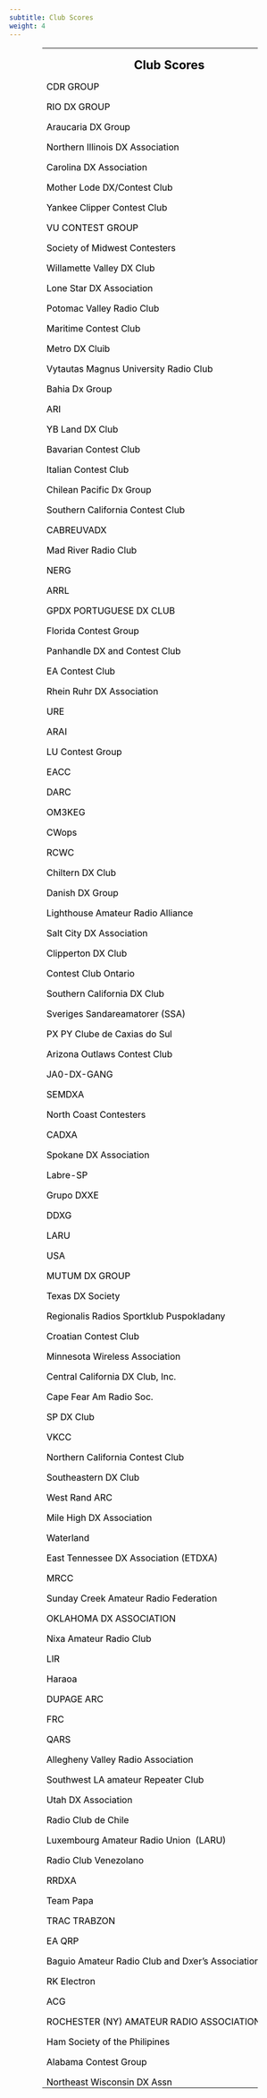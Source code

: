 ```yaml
---
subtitle: Club Scores
weight: 4
---
```



<div align="center">
	<table class="MsoNormalTable" border="0" cellspacing="0" cellpadding="0" width="385" style="width: 289.0pt; border-collapse: collapse">
		<tr style="height: 21.0pt">
			<td width="385" nowrap colspan="2" valign="bottom" style="width:289.0pt;padding:
  0in 5.4pt 0in 5.4pt;height:21.0pt">
			<p class="MsoNormal" align="center" style="margin-bottom:0in;margin-bottom:.0001pt;
  text-align:center;line-height:normal"><b>
			<span style="font-size: 16.0pt; color: black">Club Scores</span></b></td>
		</tr>
		<tr style="height: 15.0pt">
			<td width="349" nowrap valign="bottom" style="width:261.55pt;padding:0in 5.4pt 0in 5.4pt;
  height:15.0pt">
			<p class="MsoNormal" style="margin-bottom:0in;margin-bottom:.0001pt;line-height:
  normal"><span style="color: black">CDR GROUP</span></td>
			<td width="37" nowrap valign="bottom" style="width:27.45pt;padding:0in 5.4pt 0in 5.4pt;
  height:15.0pt">
			<p class="MsoNormal" align="right" style="margin-bottom:0in;margin-bottom:.0001pt;
  text-align:right;line-height:normal"><span style="color: black">9615</span></td>
		</tr>
		<tr style="height: 15.0pt">
			<td width="349" nowrap valign="bottom" style="width:261.55pt;padding:0in 5.4pt 0in 5.4pt;
  height:15.0pt">
			<p class="MsoNormal" style="margin-bottom:0in;margin-bottom:.0001pt;line-height:
  normal"><span style="color: black">RIO DX GROUP</span></td>
			<td width="37" nowrap valign="bottom" style="width:27.45pt;padding:0in 5.4pt 0in 5.4pt;
  height:15.0pt">
			<p class="MsoNormal" align="right" style="margin-bottom:0in;margin-bottom:.0001pt;
  text-align:right;line-height:normal"><span style="color: black">6746</span></td>
		</tr>
		<tr style="height: 15.0pt">
			<td width="349" nowrap valign="bottom" style="width:261.55pt;padding:0in 5.4pt 0in 5.4pt;
  height:15.0pt">
			<p class="MsoNormal" style="margin-bottom:0in;margin-bottom:.0001pt;line-height:
  normal"><span style="color: black">Araucaria DX Group</span></td>
			<td width="37" nowrap valign="bottom" style="width:27.45pt;padding:0in 5.4pt 0in 5.4pt;
  height:15.0pt">
			<p class="MsoNormal" align="right" style="margin-bottom:0in;margin-bottom:.0001pt;
  text-align:right;line-height:normal"><span style="color: black">6063</span></td>
		</tr>
		<tr style="height: 15.0pt">
			<td width="349" nowrap valign="bottom" style="width:261.55pt;padding:0in 5.4pt 0in 5.4pt;
  height:15.0pt">
			<p class="MsoNormal" style="margin-bottom:0in;margin-bottom:.0001pt;line-height:
  normal"><span style="color: black">Northern Illinois DX Association</span></td>
			<td width="37" nowrap valign="bottom" style="width:27.45pt;padding:0in 5.4pt 0in 5.4pt;
  height:15.0pt">
			<p class="MsoNormal" align="right" style="margin-bottom:0in;margin-bottom:.0001pt;
  text-align:right;line-height:normal"><span style="color: black">5223</span></td>
		</tr>
		<tr style="height: 15.0pt">
			<td width="349" nowrap valign="bottom" style="width:261.55pt;padding:0in 5.4pt 0in 5.4pt;
  height:15.0pt">
			<p class="MsoNormal" style="margin-bottom:0in;margin-bottom:.0001pt;line-height:
  normal"><span style="color: black">Carolina DX Association</span></td>
			<td width="37" nowrap valign="bottom" style="width:27.45pt;padding:0in 5.4pt 0in 5.4pt;
  height:15.0pt">
			<p class="MsoNormal" align="right" style="margin-bottom:0in;margin-bottom:.0001pt;
  text-align:right;line-height:normal"><span style="color: black">2857</span></td>
		</tr>
		<tr style="height: 15.0pt">
			<td width="349" nowrap valign="bottom" style="width:261.55pt;padding:0in 5.4pt 0in 5.4pt;
  height:15.0pt">
			<p class="MsoNormal" style="margin-bottom:0in;margin-bottom:.0001pt;line-height:
  normal"><span style="color: black">Mother Lode DX/Contest Club</span></td>
			<td width="37" nowrap valign="bottom" style="width:27.45pt;padding:0in 5.4pt 0in 5.4pt;
  height:15.0pt">
			<p class="MsoNormal" align="right" style="margin-bottom:0in;margin-bottom:.0001pt;
  text-align:right;line-height:normal"><span style="color: black">1757</span></td>
		</tr>
		<tr style="height: 15.0pt">
			<td width="349" nowrap valign="bottom" style="width:261.55pt;padding:0in 5.4pt 0in 5.4pt;
  height:15.0pt">
			<p class="MsoNormal" style="margin-bottom:0in;margin-bottom:.0001pt;line-height:
  normal"><span style="color: black">Yankee Clipper Contest Club</span></td>
			<td width="37" nowrap valign="bottom" style="width:27.45pt;padding:0in 5.4pt 0in 5.4pt;
  height:15.0pt">
			<p class="MsoNormal" align="right" style="margin-bottom:0in;margin-bottom:.0001pt;
  text-align:right;line-height:normal"><span style="color: black">1387</span></td>
		</tr>
		<tr style="height: 15.0pt">
			<td width="349" nowrap valign="bottom" style="width:261.55pt;padding:0in 5.4pt 0in 5.4pt;
  height:15.0pt">
			<p class="MsoNormal" style="margin-bottom:0in;margin-bottom:.0001pt;line-height:
  normal"><span style="color: black">VU CONTEST GROUP</span></td>
			<td width="37" nowrap valign="bottom" style="width:27.45pt;padding:0in 5.4pt 0in 5.4pt;
  height:15.0pt">
			<p class="MsoNormal" align="right" style="margin-bottom:0in;margin-bottom:.0001pt;
  text-align:right;line-height:normal"><span style="color: black">1294</span></td>
		</tr>
		<tr style="height: 15.0pt">
			<td width="349" nowrap valign="bottom" style="width:261.55pt;padding:0in 5.4pt 0in 5.4pt;
  height:15.0pt">
			<p class="MsoNormal" style="margin-bottom:0in;margin-bottom:.0001pt;line-height:
  normal"><span style="color: black">Society of Midwest Contesters</span></td>
			<td width="37" nowrap valign="bottom" style="width:27.45pt;padding:0in 5.4pt 0in 5.4pt;
  height:15.0pt">
			<p class="MsoNormal" align="right" style="margin-bottom:0in;margin-bottom:.0001pt;
  text-align:right;line-height:normal"><span style="color: black">1162</span></td>
		</tr>
		<tr style="height: 15.0pt">
			<td width="349" nowrap valign="bottom" style="width:261.55pt;padding:0in 5.4pt 0in 5.4pt;
  height:15.0pt">
			<p class="MsoNormal" style="margin-bottom:0in;margin-bottom:.0001pt;line-height:
  normal"><span style="color: black">Willamette Valley DX Club</span></td>
			<td width="37" nowrap valign="bottom" style="width:27.45pt;padding:0in 5.4pt 0in 5.4pt;
  height:15.0pt">
			<p class="MsoNormal" align="right" style="margin-bottom:0in;margin-bottom:.0001pt;
  text-align:right;line-height:normal"><span style="color: black">975</span></td>
		</tr>
		<tr style="height: 15.0pt">
			<td width="349" nowrap valign="bottom" style="width:261.55pt;padding:0in 5.4pt 0in 5.4pt;
  height:15.0pt">
			<p class="MsoNormal" style="margin-bottom:0in;margin-bottom:.0001pt;line-height:
  normal"><span style="color: black">Lone Star DX Association</span></td>
			<td width="37" nowrap valign="bottom" style="width:27.45pt;padding:0in 5.4pt 0in 5.4pt;
  height:15.0pt">
			<p class="MsoNormal" align="right" style="margin-bottom:0in;margin-bottom:.0001pt;
  text-align:right;line-height:normal"><span style="color: black">929</span></td>
		</tr>
		<tr style="height: 15.0pt">
			<td width="349" nowrap valign="bottom" style="width:261.55pt;padding:0in 5.4pt 0in 5.4pt;
  height:15.0pt">
			<p class="MsoNormal" style="margin-bottom:0in;margin-bottom:.0001pt;line-height:
  normal"><span style="color: black">Potomac Valley Radio Club</span></td>
			<td width="37" nowrap valign="bottom" style="width:27.45pt;padding:0in 5.4pt 0in 5.4pt;
  height:15.0pt">
			<p class="MsoNormal" align="right" style="margin-bottom:0in;margin-bottom:.0001pt;
  text-align:right;line-height:normal"><span style="color: black">881</span></td>
		</tr>
		<tr style="height: 15.0pt">
			<td width="349" nowrap valign="bottom" style="width:261.55pt;padding:0in 5.4pt 0in 5.4pt;
  height:15.0pt">
			<p class="MsoNormal" style="margin-bottom:0in;margin-bottom:.0001pt;line-height:
  normal"><span style="color: black">Maritime Contest Club</span></td>
			<td width="37" nowrap valign="bottom" style="width:27.45pt;padding:0in 5.4pt 0in 5.4pt;
  height:15.0pt">
			<p class="MsoNormal" align="right" style="margin-bottom:0in;margin-bottom:.0001pt;
  text-align:right;line-height:normal"><span style="color: black">816</span></td>
		</tr>
		<tr style="height: 15.0pt">
			<td width="349" nowrap valign="bottom" style="width:261.55pt;padding:0in 5.4pt 0in 5.4pt;
  height:15.0pt">
			<p class="MsoNormal" style="margin-bottom:0in;margin-bottom:.0001pt;line-height:
  normal"><span style="color: black">Metro DX Cluib</span></td>
			<td width="37" nowrap valign="bottom" style="width:27.45pt;padding:0in 5.4pt 0in 5.4pt;
  height:15.0pt">
			<p class="MsoNormal" align="right" style="margin-bottom:0in;margin-bottom:.0001pt;
  text-align:right;line-height:normal"><span style="color: black">770</span></td>
		</tr>
		<tr style="height: 15.0pt">
			<td width="349" nowrap valign="bottom" style="width:261.55pt;padding:0in 5.4pt 0in 5.4pt;
  height:15.0pt">
			<p class="MsoNormal" style="margin-bottom:0in;margin-bottom:.0001pt;line-height:
  normal"><span style="color: black">Vytautas Magnus University Radio Club</span></td>
			<td width="37" nowrap valign="bottom" style="width:27.45pt;padding:0in 5.4pt 0in 5.4pt;
  height:15.0pt">
			<p class="MsoNormal" align="right" style="margin-bottom:0in;margin-bottom:.0001pt;
  text-align:right;line-height:normal"><span style="color: black">751</span></td>
		</tr>
		<tr style="height: 15.0pt">
			<td width="349" nowrap valign="bottom" style="width:261.55pt;padding:0in 5.4pt 0in 5.4pt;
  height:15.0pt">
			<p class="MsoNormal" style="margin-bottom:0in;margin-bottom:.0001pt;line-height:
  normal"><span style="color: black">Bahia Dx Group</span></td>
			<td width="37" nowrap valign="bottom" style="width:27.45pt;padding:0in 5.4pt 0in 5.4pt;
  height:15.0pt">
			<p class="MsoNormal" align="right" style="margin-bottom:0in;margin-bottom:.0001pt;
  text-align:right;line-height:normal"><span style="color: black">746</span></td>
		</tr>
		<tr style="height: 15.0pt">
			<td width="349" nowrap valign="bottom" style="width:261.55pt;padding:0in 5.4pt 0in 5.4pt;
  height:15.0pt">
			<p class="MsoNormal" style="margin-bottom:0in;margin-bottom:.0001pt;line-height:
  normal"><span style="color: black">ARI</span></td>
			<td width="37" nowrap valign="bottom" style="width:27.45pt;padding:0in 5.4pt 0in 5.4pt;
  height:15.0pt">
			<p class="MsoNormal" align="right" style="margin-bottom:0in;margin-bottom:.0001pt;
  text-align:right;line-height:normal"><span style="color: black">745</span></td>
		</tr>
		<tr style="height: 15.0pt">
			<td width="349" nowrap valign="bottom" style="width:261.55pt;padding:0in 5.4pt 0in 5.4pt;
  height:15.0pt">
			<p class="MsoNormal" style="margin-bottom:0in;margin-bottom:.0001pt;line-height:
  normal"><span style="color: black">YB Land DX Club</span></td>
			<td width="37" nowrap valign="bottom" style="width:27.45pt;padding:0in 5.4pt 0in 5.4pt;
  height:15.0pt">
			<p class="MsoNormal" align="right" style="margin-bottom:0in;margin-bottom:.0001pt;
  text-align:right;line-height:normal"><span style="color: black">736</span></td>
		</tr>
		<tr style="height: 15.0pt">
			<td width="349" nowrap valign="bottom" style="width:261.55pt;padding:0in 5.4pt 0in 5.4pt;
  height:15.0pt">
			<p class="MsoNormal" style="margin-bottom:0in;margin-bottom:.0001pt;line-height:
  normal"><span style="color: black">Bavarian Contest Club</span></td>
			<td width="37" nowrap valign="bottom" style="width:27.45pt;padding:0in 5.4pt 0in 5.4pt;
  height:15.0pt">
			<p class="MsoNormal" align="right" style="margin-bottom:0in;margin-bottom:.0001pt;
  text-align:right;line-height:normal"><span style="color: black">724</span></td>
		</tr>
		<tr style="height: 15.0pt">
			<td width="349" nowrap valign="bottom" style="width:261.55pt;padding:0in 5.4pt 0in 5.4pt;
  height:15.0pt">
			<p class="MsoNormal" style="margin-bottom:0in;margin-bottom:.0001pt;line-height:
  normal"><span style="color: black">Italian Contest Club</span></td>
			<td width="37" nowrap valign="bottom" style="width:27.45pt;padding:0in 5.4pt 0in 5.4pt;
  height:15.0pt">
			<p class="MsoNormal" align="right" style="margin-bottom:0in;margin-bottom:.0001pt;
  text-align:right;line-height:normal"><span style="color: black">677</span></td>
		</tr>
		<tr style="height: 15.0pt">
			<td width="349" nowrap valign="bottom" style="width:261.55pt;padding:0in 5.4pt 0in 5.4pt;
  height:15.0pt">
			<p class="MsoNormal" style="margin-bottom:0in;margin-bottom:.0001pt;line-height:
  normal"><span style="color: black">Chilean Pacific Dx Group</span></td>
			<td width="37" nowrap valign="bottom" style="width:27.45pt;padding:0in 5.4pt 0in 5.4pt;
  height:15.0pt">
			<p class="MsoNormal" align="right" style="margin-bottom:0in;margin-bottom:.0001pt;
  text-align:right;line-height:normal"><span style="color: black">663</span></td>
		</tr>
		<tr style="height: 15.0pt">
			<td width="349" nowrap valign="bottom" style="width:261.55pt;padding:0in 5.4pt 0in 5.4pt;
  height:15.0pt">
			<p class="MsoNormal" style="margin-bottom:0in;margin-bottom:.0001pt;line-height:
  normal"><span style="color: black">Southern California Contest Club</span></td>
			<td width="37" nowrap valign="bottom" style="width:27.45pt;padding:0in 5.4pt 0in 5.4pt;
  height:15.0pt">
			<p class="MsoNormal" align="right" style="margin-bottom:0in;margin-bottom:.0001pt;
  text-align:right;line-height:normal"><span style="color: black">623</span></td>
		</tr>
		<tr style="height: 15.0pt">
			<td width="349" nowrap valign="bottom" style="width:261.55pt;padding:0in 5.4pt 0in 5.4pt;
  height:15.0pt">
			<p class="MsoNormal" style="margin-bottom:0in;margin-bottom:.0001pt;line-height:
  normal"><span style="color: black">CABREUVADX</span></td>
			<td width="37" nowrap valign="bottom" style="width:27.45pt;padding:0in 5.4pt 0in 5.4pt;
  height:15.0pt">
			<p class="MsoNormal" align="right" style="margin-bottom:0in;margin-bottom:.0001pt;
  text-align:right;line-height:normal"><span style="color: black">587</span></td>
		</tr>
		<tr style="height: 15.0pt">
			<td width="349" nowrap valign="bottom" style="width:261.55pt;padding:0in 5.4pt 0in 5.4pt;
  height:15.0pt">
			<p class="MsoNormal" style="margin-bottom:0in;margin-bottom:.0001pt;line-height:
  normal"><span style="color: black">Mad River Radio Club</span></td>
			<td width="37" nowrap valign="bottom" style="width:27.45pt;padding:0in 5.4pt 0in 5.4pt;
  height:15.0pt">
			<p class="MsoNormal" align="right" style="margin-bottom:0in;margin-bottom:.0001pt;
  text-align:right;line-height:normal"><span style="color: black">576</span></td>
		</tr>
		<tr style="height: 15.0pt">
			<td width="349" nowrap valign="bottom" style="width:261.55pt;padding:0in 5.4pt 0in 5.4pt;
  height:15.0pt">
			<p class="MsoNormal" style="margin-bottom:0in;margin-bottom:.0001pt;line-height:
  normal"><span style="color: black">NERG</span></td>
			<td width="37" nowrap valign="bottom" style="width:27.45pt;padding:0in 5.4pt 0in 5.4pt;
  height:15.0pt">
			<p class="MsoNormal" align="right" style="margin-bottom:0in;margin-bottom:.0001pt;
  text-align:right;line-height:normal"><span style="color: black">540</span></td>
		</tr>
		<tr style="height: 15.0pt">
			<td width="349" nowrap valign="bottom" style="width:261.55pt;padding:0in 5.4pt 0in 5.4pt;
  height:15.0pt">
			<p class="MsoNormal" style="margin-bottom:0in;margin-bottom:.0001pt;line-height:
  normal"><span style="color: black">ARRL</span></td>
			<td width="37" nowrap valign="bottom" style="width:27.45pt;padding:0in 5.4pt 0in 5.4pt;
  height:15.0pt">
			<p class="MsoNormal" align="right" style="margin-bottom:0in;margin-bottom:.0001pt;
  text-align:right;line-height:normal"><span style="color: black">539</span></td>
		</tr>
		<tr style="height: 15.0pt">
			<td width="349" nowrap valign="bottom" style="width:261.55pt;padding:0in 5.4pt 0in 5.4pt;
  height:15.0pt">
			<p class="MsoNormal" style="margin-bottom:0in;margin-bottom:.0001pt;line-height:
  normal"><span style="color: black">GPDX PORTUGUESE DX CLUB</span></td>
			<td width="37" nowrap valign="bottom" style="width:27.45pt;padding:0in 5.4pt 0in 5.4pt;
  height:15.0pt">
			<p class="MsoNormal" align="right" style="margin-bottom:0in;margin-bottom:.0001pt;
  text-align:right;line-height:normal"><span style="color: black">537</span></td>
		</tr>
		<tr style="height: 15.0pt">
			<td width="349" nowrap valign="bottom" style="width:261.55pt;padding:0in 5.4pt 0in 5.4pt;
  height:15.0pt">
			<p class="MsoNormal" style="margin-bottom:0in;margin-bottom:.0001pt;line-height:
  normal"><span style="color: black">Florida Contest Group</span></td>
			<td width="37" nowrap valign="bottom" style="width:27.45pt;padding:0in 5.4pt 0in 5.4pt;
  height:15.0pt">
			<p class="MsoNormal" align="right" style="margin-bottom:0in;margin-bottom:.0001pt;
  text-align:right;line-height:normal"><span style="color: black">477</span></td>
		</tr>
		<tr style="height: 15.0pt">
			<td width="349" nowrap valign="bottom" style="width:261.55pt;padding:0in 5.4pt 0in 5.4pt;
  height:15.0pt">
			<p class="MsoNormal" style="margin-bottom:0in;margin-bottom:.0001pt;line-height:
  normal"><span style="color: black">Panhandle DX and Contest Club</span></td>
			<td width="37" nowrap valign="bottom" style="width:27.45pt;padding:0in 5.4pt 0in 5.4pt;
  height:15.0pt">
			<p class="MsoNormal" align="right" style="margin-bottom:0in;margin-bottom:.0001pt;
  text-align:right;line-height:normal"><span style="color: black">455</span></td>
		</tr>
		<tr style="height: 15.0pt">
			<td width="349" nowrap valign="bottom" style="width:261.55pt;padding:0in 5.4pt 0in 5.4pt;
  height:15.0pt">
			<p class="MsoNormal" style="margin-bottom:0in;margin-bottom:.0001pt;line-height:
  normal"><span style="color: black">EA Contest Club</span></td>
			<td width="37" nowrap valign="bottom" style="width:27.45pt;padding:0in 5.4pt 0in 5.4pt;
  height:15.0pt">
			<p class="MsoNormal" align="right" style="margin-bottom:0in;margin-bottom:.0001pt;
  text-align:right;line-height:normal"><span style="color: black">386</span></td>
		</tr>
		<tr style="height: 15.0pt">
			<td width="349" nowrap valign="bottom" style="width:261.55pt;padding:0in 5.4pt 0in 5.4pt;
  height:15.0pt">
			<p class="MsoNormal" style="margin-bottom:0in;margin-bottom:.0001pt;line-height:
  normal"><span style="color: black">Rhein Ruhr DX Association</span></td>
			<td width="37" nowrap valign="bottom" style="width:27.45pt;padding:0in 5.4pt 0in 5.4pt;
  height:15.0pt">
			<p class="MsoNormal" align="right" style="margin-bottom:0in;margin-bottom:.0001pt;
  text-align:right;line-height:normal"><span style="color: black">373</span></td>
		</tr>
		<tr style="height: 15.0pt">
			<td width="349" nowrap valign="bottom" style="width:261.55pt;padding:0in 5.4pt 0in 5.4pt;
  height:15.0pt">
			<p class="MsoNormal" style="margin-bottom:0in;margin-bottom:.0001pt;line-height:
  normal"><span style="color: black">URE</span></td>
			<td width="37" nowrap valign="bottom" style="width:27.45pt;padding:0in 5.4pt 0in 5.4pt;
  height:15.0pt">
			<p class="MsoNormal" align="right" style="margin-bottom:0in;margin-bottom:.0001pt;
  text-align:right;line-height:normal"><span style="color: black">349</span></td>
		</tr>
		<tr style="height: 15.0pt">
			<td width="349" nowrap valign="bottom" style="width:261.55pt;padding:0in 5.4pt 0in 5.4pt;
  height:15.0pt">
			<p class="MsoNormal" style="margin-bottom:0in;margin-bottom:.0001pt;line-height:
  normal"><span style="color: black">ARAI</span></td>
			<td width="37" nowrap valign="bottom" style="width:27.45pt;padding:0in 5.4pt 0in 5.4pt;
  height:15.0pt">
			<p class="MsoNormal" align="right" style="margin-bottom:0in;margin-bottom:.0001pt;
  text-align:right;line-height:normal"><span style="color: black">340</span></td>
		</tr>
		<tr style="height: 15.0pt">
			<td width="349" nowrap valign="bottom" style="width:261.55pt;padding:0in 5.4pt 0in 5.4pt;
  height:15.0pt">
			<p class="MsoNormal" style="margin-bottom:0in;margin-bottom:.0001pt;line-height:
  normal"><span style="color: black">LU Contest Group</span></td>
			<td width="37" nowrap valign="bottom" style="width:27.45pt;padding:0in 5.4pt 0in 5.4pt;
  height:15.0pt">
			<p class="MsoNormal" align="right" style="margin-bottom:0in;margin-bottom:.0001pt;
  text-align:right;line-height:normal"><span style="color: black">337</span></td>
		</tr>
		<tr style="height: 15.0pt">
			<td width="349" nowrap valign="bottom" style="width:261.55pt;padding:0in 5.4pt 0in 5.4pt;
  height:15.0pt">
			<p class="MsoNormal" style="margin-bottom:0in;margin-bottom:.0001pt;line-height:
  normal"><span style="color: black">EACC</span></td>
			<td width="37" nowrap valign="bottom" style="width:27.45pt;padding:0in 5.4pt 0in 5.4pt;
  height:15.0pt">
			<p class="MsoNormal" align="right" style="margin-bottom:0in;margin-bottom:.0001pt;
  text-align:right;line-height:normal"><span style="color: black">325</span></td>
		</tr>
		<tr style="height: 15.0pt">
			<td width="349" nowrap valign="bottom" style="width:261.55pt;padding:0in 5.4pt 0in 5.4pt;
  height:15.0pt">
			<p class="MsoNormal" style="margin-bottom:0in;margin-bottom:.0001pt;line-height:
  normal"><span style="color: black">DARC</span></td>
			<td width="37" nowrap valign="bottom" style="width:27.45pt;padding:0in 5.4pt 0in 5.4pt;
  height:15.0pt">
			<p class="MsoNormal" align="right" style="margin-bottom:0in;margin-bottom:.0001pt;
  text-align:right;line-height:normal"><span style="color: black">323</span></td>
		</tr>
		<tr style="height: 15.0pt">
			<td width="349" nowrap valign="bottom" style="width:261.55pt;padding:0in 5.4pt 0in 5.4pt;
  height:15.0pt">
			<p class="MsoNormal" style="margin-bottom:0in;margin-bottom:.0001pt;line-height:
  normal"><span style="color: black">OM3KEG</span></td>
			<td width="37" nowrap valign="bottom" style="width:27.45pt;padding:0in 5.4pt 0in 5.4pt;
  height:15.0pt">
			<p class="MsoNormal" align="right" style="margin-bottom:0in;margin-bottom:.0001pt;
  text-align:right;line-height:normal"><span style="color: black">322</span></td>
		</tr>
		<tr style="height: 15.0pt">
			<td width="349" nowrap valign="bottom" style="width:261.55pt;padding:0in 5.4pt 0in 5.4pt;
  height:15.0pt">
			<p class="MsoNormal" style="margin-bottom:0in;margin-bottom:.0001pt;line-height:
  normal"><span style="color: black">CWops</span></td>
			<td width="37" nowrap valign="bottom" style="width:27.45pt;padding:0in 5.4pt 0in 5.4pt;
  height:15.0pt">
			<p class="MsoNormal" align="right" style="margin-bottom:0in;margin-bottom:.0001pt;
  text-align:right;line-height:normal"><span style="color: black">321</span></td>
		</tr>
		<tr style="height: 15.0pt">
			<td width="349" nowrap valign="bottom" style="width:261.55pt;padding:0in 5.4pt 0in 5.4pt;
  height:15.0pt">
			<p class="MsoNormal" style="margin-bottom:0in;margin-bottom:.0001pt;line-height:
  normal"><span style="color: black">RCWC</span></td>
			<td width="37" nowrap valign="bottom" style="width:27.45pt;padding:0in 5.4pt 0in 5.4pt;
  height:15.0pt">
			<p class="MsoNormal" align="right" style="margin-bottom:0in;margin-bottom:.0001pt;
  text-align:right;line-height:normal"><span style="color: black">319</span></td>
		</tr>
		<tr style="height: 15.0pt">
			<td width="349" nowrap valign="bottom" style="width:261.55pt;padding:0in 5.4pt 0in 5.4pt;
  height:15.0pt">
			<p class="MsoNormal" style="margin-bottom:0in;margin-bottom:.0001pt;line-height:
  normal"><span style="color: black">Chiltern DX Club</span></td>
			<td width="37" nowrap valign="bottom" style="width:27.45pt;padding:0in 5.4pt 0in 5.4pt;
  height:15.0pt">
			<p class="MsoNormal" align="right" style="margin-bottom:0in;margin-bottom:.0001pt;
  text-align:right;line-height:normal"><span style="color: black">316</span></td>
		</tr>
		<tr style="height: 15.0pt">
			<td width="349" nowrap valign="bottom" style="width:261.55pt;padding:0in 5.4pt 0in 5.4pt;
  height:15.0pt">
			<p class="MsoNormal" style="margin-bottom:0in;margin-bottom:.0001pt;line-height:
  normal"><span style="color: black">Danish DX Group</span></td>
			<td width="37" nowrap valign="bottom" style="width:27.45pt;padding:0in 5.4pt 0in 5.4pt;
  height:15.0pt">
			<p class="MsoNormal" align="right" style="margin-bottom:0in;margin-bottom:.0001pt;
  text-align:right;line-height:normal"><span style="color: black">313</span></td>
		</tr>
		<tr style="height: 15.0pt">
			<td width="349" nowrap valign="bottom" style="width:261.55pt;padding:0in 5.4pt 0in 5.4pt;
  height:15.0pt">
			<p class="MsoNormal" style="margin-bottom:0in;margin-bottom:.0001pt;line-height:
  normal"><span style="color: black">Lighthouse Amateur Radio Alliance</span></td>
			<td width="37" nowrap valign="bottom" style="width:27.45pt;padding:0in 5.4pt 0in 5.4pt;
  height:15.0pt">
			<p class="MsoNormal" align="right" style="margin-bottom:0in;margin-bottom:.0001pt;
  text-align:right;line-height:normal"><span style="color: black">309</span></td>
		</tr>
		<tr style="height: 15.0pt">
			<td width="349" nowrap valign="bottom" style="width:261.55pt;padding:0in 5.4pt 0in 5.4pt;
  height:15.0pt">
			<p class="MsoNormal" style="margin-bottom:0in;margin-bottom:.0001pt;line-height:
  normal"><span style="color: black">Salt City DX Association</span></td>
			<td width="37" nowrap valign="bottom" style="width:27.45pt;padding:0in 5.4pt 0in 5.4pt;
  height:15.0pt">
			<p class="MsoNormal" align="right" style="margin-bottom:0in;margin-bottom:.0001pt;
  text-align:right;line-height:normal"><span style="color: black">308</span></td>
		</tr>
		<tr style="height: 15.0pt">
			<td width="349" nowrap valign="bottom" style="width:261.55pt;padding:0in 5.4pt 0in 5.4pt;
  height:15.0pt">
			<p class="MsoNormal" style="margin-bottom:0in;margin-bottom:.0001pt;line-height:
  normal"><span style="color: black">Clipperton DX Club</span></td>
			<td width="37" nowrap valign="bottom" style="width:27.45pt;padding:0in 5.4pt 0in 5.4pt;
  height:15.0pt">
			<p class="MsoNormal" align="right" style="margin-bottom:0in;margin-bottom:.0001pt;
  text-align:right;line-height:normal"><span style="color: black">304</span></td>
		</tr>
		<tr style="height: 15.0pt">
			<td width="349" nowrap valign="bottom" style="width:261.55pt;padding:0in 5.4pt 0in 5.4pt;
  height:15.0pt">
			<p class="MsoNormal" style="margin-bottom:0in;margin-bottom:.0001pt;line-height:
  normal"><span style="color: black">Contest Club Ontario</span></td>
			<td width="37" nowrap valign="bottom" style="width:27.45pt;padding:0in 5.4pt 0in 5.4pt;
  height:15.0pt">
			<p class="MsoNormal" align="right" style="margin-bottom:0in;margin-bottom:.0001pt;
  text-align:right;line-height:normal"><span style="color: black">303</span></td>
		</tr>
		<tr style="height: 15.0pt">
			<td width="349" nowrap valign="bottom" style="width:261.55pt;padding:0in 5.4pt 0in 5.4pt;
  height:15.0pt">
			<p class="MsoNormal" style="margin-bottom:0in;margin-bottom:.0001pt;line-height:
  normal"><span style="color: black">Southern California DX Club</span></td>
			<td width="37" nowrap valign="bottom" style="width:27.45pt;padding:0in 5.4pt 0in 5.4pt;
  height:15.0pt">
			<p class="MsoNormal" align="right" style="margin-bottom:0in;margin-bottom:.0001pt;
  text-align:right;line-height:normal"><span style="color: black">303</span></td>
		</tr>
		<tr style="height: 15.0pt">
			<td width="349" nowrap valign="bottom" style="width:261.55pt;padding:0in 5.4pt 0in 5.4pt;
  height:15.0pt">
			<p class="MsoNormal" style="margin-bottom:0in;margin-bottom:.0001pt;line-height:
  normal"><span style="color: black">Sveriges Sandareamatorer (SSA)</span></td>
			<td width="37" nowrap valign="bottom" style="width:27.45pt;padding:0in 5.4pt 0in 5.4pt;
  height:15.0pt">
			<p class="MsoNormal" align="right" style="margin-bottom:0in;margin-bottom:.0001pt;
  text-align:right;line-height:normal"><span style="color: black">303</span></td>
		</tr>
		<tr style="height: 15.0pt">
			<td width="349" nowrap valign="bottom" style="width:261.55pt;padding:0in 5.4pt 0in 5.4pt;
  height:15.0pt">
			<p class="MsoNormal" style="margin-bottom:0in;margin-bottom:.0001pt;line-height:
  normal"><span style="color: black">PX PY Clube de Caxias do Sul</span></td>
			<td width="37" nowrap valign="bottom" style="width:27.45pt;padding:0in 5.4pt 0in 5.4pt;
  height:15.0pt">
			<p class="MsoNormal" align="right" style="margin-bottom:0in;margin-bottom:.0001pt;
  text-align:right;line-height:normal"><span style="color: black">301</span></td>
		</tr>
		<tr style="height: 15.0pt">
			<td width="349" nowrap valign="bottom" style="width:261.55pt;padding:0in 5.4pt 0in 5.4pt;
  height:15.0pt">
			<p class="MsoNormal" style="margin-bottom:0in;margin-bottom:.0001pt;line-height:
  normal"><span style="color: black">Arizona Outlaws Contest Club</span></td>
			<td width="37" nowrap valign="bottom" style="width:27.45pt;padding:0in 5.4pt 0in 5.4pt;
  height:15.0pt">
			<p class="MsoNormal" align="right" style="margin-bottom:0in;margin-bottom:.0001pt;
  text-align:right;line-height:normal"><span style="color: black">297</span></td>
		</tr>
		<tr style="height: 15.0pt">
			<td width="349" nowrap valign="bottom" style="width:261.55pt;padding:0in 5.4pt 0in 5.4pt;
  height:15.0pt">
			<p class="MsoNormal" style="margin-bottom:0in;margin-bottom:.0001pt;line-height:
  normal"><span style="color: black">JA0-DX-GANG</span></td>
			<td width="37" nowrap valign="bottom" style="width:27.45pt;padding:0in 5.4pt 0in 5.4pt;
  height:15.0pt">
			<p class="MsoNormal" align="right" style="margin-bottom:0in;margin-bottom:.0001pt;
  text-align:right;line-height:normal"><span style="color: black">296</span></td>
		</tr>
		<tr style="height: 15.0pt">
			<td width="349" nowrap valign="bottom" style="width:261.55pt;padding:0in 5.4pt 0in 5.4pt;
  height:15.0pt">
			<p class="MsoNormal" style="margin-bottom:0in;margin-bottom:.0001pt;line-height:
  normal"><span style="color: black">SEMDXA</span></td>
			<td width="37" nowrap valign="bottom" style="width:27.45pt;padding:0in 5.4pt 0in 5.4pt;
  height:15.0pt">
			<p class="MsoNormal" align="right" style="margin-bottom:0in;margin-bottom:.0001pt;
  text-align:right;line-height:normal"><span style="color: black">295</span></td>
		</tr>
		<tr style="height: 15.0pt">
			<td width="349" nowrap valign="bottom" style="width:261.55pt;padding:0in 5.4pt 0in 5.4pt;
  height:15.0pt">
			<p class="MsoNormal" style="margin-bottom:0in;margin-bottom:.0001pt;line-height:
  normal"><span style="color: black">North Coast Contesters</span></td>
			<td width="37" nowrap valign="bottom" style="width:27.45pt;padding:0in 5.4pt 0in 5.4pt;
  height:15.0pt">
			<p class="MsoNormal" align="right" style="margin-bottom:0in;margin-bottom:.0001pt;
  text-align:right;line-height:normal"><span style="color: black">292</span></td>
		</tr>
		<tr style="height: 15.0pt">
			<td width="349" nowrap valign="bottom" style="width:261.55pt;padding:0in 5.4pt 0in 5.4pt;
  height:15.0pt">
			<p class="MsoNormal" style="margin-bottom:0in;margin-bottom:.0001pt;line-height:
  normal"><span style="color: black">CADXA</span></td>
			<td width="37" nowrap valign="bottom" style="width:27.45pt;padding:0in 5.4pt 0in 5.4pt;
  height:15.0pt">
			<p class="MsoNormal" align="right" style="margin-bottom:0in;margin-bottom:.0001pt;
  text-align:right;line-height:normal"><span style="color: black">290</span></td>
		</tr>
		<tr style="height: 15.0pt">
			<td width="349" nowrap valign="bottom" style="width:261.55pt;padding:0in 5.4pt 0in 5.4pt;
  height:15.0pt">
			<p class="MsoNormal" style="margin-bottom:0in;margin-bottom:.0001pt;line-height:
  normal"><span style="color: black">Spokane DX Association</span></td>
			<td width="37" nowrap valign="bottom" style="width:27.45pt;padding:0in 5.4pt 0in 5.4pt;
  height:15.0pt">
			<p class="MsoNormal" align="right" style="margin-bottom:0in;margin-bottom:.0001pt;
  text-align:right;line-height:normal"><span style="color: black">290</span></td>
		</tr>
		<tr style="height: 15.0pt">
			<td width="349" nowrap valign="bottom" style="width:261.55pt;padding:0in 5.4pt 0in 5.4pt;
  height:15.0pt">
			<p class="MsoNormal" style="margin-bottom:0in;margin-bottom:.0001pt;line-height:
  normal"><span style="color: black">Labre-SP</span></td>
			<td width="37" nowrap valign="bottom" style="width:27.45pt;padding:0in 5.4pt 0in 5.4pt;
  height:15.0pt">
			<p class="MsoNormal" align="right" style="margin-bottom:0in;margin-bottom:.0001pt;
  text-align:right;line-height:normal"><span style="color: black">283</span></td>
		</tr>
		<tr style="height: 15.0pt">
			<td width="349" nowrap valign="bottom" style="width:261.55pt;padding:0in 5.4pt 0in 5.4pt;
  height:15.0pt">
			<p class="MsoNormal" style="margin-bottom:0in;margin-bottom:.0001pt;line-height:
  normal"><span style="color: black">Grupo DXXE</span></td>
			<td width="37" nowrap valign="bottom" style="width:27.45pt;padding:0in 5.4pt 0in 5.4pt;
  height:15.0pt">
			<p class="MsoNormal" align="right" style="margin-bottom:0in;margin-bottom:.0001pt;
  text-align:right;line-height:normal"><span style="color: black">280</span></td>
		</tr>
		<tr style="height: 15.0pt">
			<td width="349" nowrap valign="bottom" style="width:261.55pt;padding:0in 5.4pt 0in 5.4pt;
  height:15.0pt">
			<p class="MsoNormal" style="margin-bottom:0in;margin-bottom:.0001pt;line-height:
  normal"><span style="color: black">DDXG</span></td>
			<td width="37" nowrap valign="bottom" style="width:27.45pt;padding:0in 5.4pt 0in 5.4pt;
  height:15.0pt">
			<p class="MsoNormal" align="right" style="margin-bottom:0in;margin-bottom:.0001pt;
  text-align:right;line-height:normal"><span style="color: black">273</span></td>
		</tr>
		<tr style="height: 15.0pt">
			<td width="349" nowrap valign="bottom" style="width:261.55pt;padding:0in 5.4pt 0in 5.4pt;
  height:15.0pt">
			<p class="MsoNormal" style="margin-bottom:0in;margin-bottom:.0001pt;line-height:
  normal"><span style="color: black">LARU</span></td>
			<td width="37" nowrap valign="bottom" style="width:27.45pt;padding:0in 5.4pt 0in 5.4pt;
  height:15.0pt">
			<p class="MsoNormal" align="right" style="margin-bottom:0in;margin-bottom:.0001pt;
  text-align:right;line-height:normal"><span style="color: black">273</span></td>
		</tr>
		<tr style="height: 15.0pt">
			<td width="349" nowrap valign="bottom" style="width:261.55pt;padding:0in 5.4pt 0in 5.4pt;
  height:15.0pt">
			<p class="MsoNormal" style="margin-bottom:0in;margin-bottom:.0001pt;line-height:
  normal"><span style="color: black">USA</span></td>
			<td width="37" nowrap valign="bottom" style="width:27.45pt;padding:0in 5.4pt 0in 5.4pt;
  height:15.0pt">
			<p class="MsoNormal" align="right" style="margin-bottom:0in;margin-bottom:.0001pt;
  text-align:right;line-height:normal"><span style="color: black">272</span></td>
		</tr>
		<tr style="height: 15.0pt">
			<td width="349" nowrap valign="bottom" style="width:261.55pt;padding:0in 5.4pt 0in 5.4pt;
  height:15.0pt">
			<p class="MsoNormal" style="margin-bottom:0in;margin-bottom:.0001pt;line-height:
  normal"><span style="color: black">MUTUM DX GROUP</span></td>
			<td width="37" nowrap valign="bottom" style="width:27.45pt;padding:0in 5.4pt 0in 5.4pt;
  height:15.0pt">
			<p class="MsoNormal" align="right" style="margin-bottom:0in;margin-bottom:.0001pt;
  text-align:right;line-height:normal"><span style="color: black">269</span></td>
		</tr>
		<tr style="height: 15.0pt">
			<td width="349" nowrap valign="bottom" style="width:261.55pt;padding:0in 5.4pt 0in 5.4pt;
  height:15.0pt">
			<p class="MsoNormal" style="margin-bottom:0in;margin-bottom:.0001pt;line-height:
  normal"><span style="color: black">Texas DX Society</span></td>
			<td width="37" nowrap valign="bottom" style="width:27.45pt;padding:0in 5.4pt 0in 5.4pt;
  height:15.0pt">
			<p class="MsoNormal" align="right" style="margin-bottom:0in;margin-bottom:.0001pt;
  text-align:right;line-height:normal"><span style="color: black">269</span></td>
		</tr>
		<tr style="height: 15.0pt">
			<td width="349" nowrap valign="bottom" style="width:261.55pt;padding:0in 5.4pt 0in 5.4pt;
  height:15.0pt">
			<p class="MsoNormal" style="margin-bottom:0in;margin-bottom:.0001pt;line-height:
  normal"><span style="color: black">Regionalis Radios Sportklub Puspokladany</span></td>
			<td width="37" nowrap valign="bottom" style="width:27.45pt;padding:0in 5.4pt 0in 5.4pt;
  height:15.0pt">
			<p class="MsoNormal" align="right" style="margin-bottom:0in;margin-bottom:.0001pt;
  text-align:right;line-height:normal"><span style="color: black">263</span></td>
		</tr>
		<tr style="height: 15.0pt">
			<td width="349" nowrap valign="bottom" style="width:261.55pt;padding:0in 5.4pt 0in 5.4pt;
  height:15.0pt">
			<p class="MsoNormal" style="margin-bottom:0in;margin-bottom:.0001pt;line-height:
  normal"><span style="color: black">Croatian Contest Club</span></td>
			<td width="37" nowrap valign="bottom" style="width:27.45pt;padding:0in 5.4pt 0in 5.4pt;
  height:15.0pt">
			<p class="MsoNormal" align="right" style="margin-bottom:0in;margin-bottom:.0001pt;
  text-align:right;line-height:normal"><span style="color: black">251</span></td>
		</tr>
		<tr style="height: 15.0pt">
			<td width="349" nowrap valign="bottom" style="width:261.55pt;padding:0in 5.4pt 0in 5.4pt;
  height:15.0pt">
			<p class="MsoNormal" style="margin-bottom:0in;margin-bottom:.0001pt;line-height:
  normal"><span style="color: black">Minnesota Wireless Association</span></td>
			<td width="37" nowrap valign="bottom" style="width:27.45pt;padding:0in 5.4pt 0in 5.4pt;
  height:15.0pt">
			<p class="MsoNormal" align="right" style="margin-bottom:0in;margin-bottom:.0001pt;
  text-align:right;line-height:normal"><span style="color: black">244</span></td>
		</tr>
		<tr style="height: 15.0pt">
			<td width="349" nowrap valign="bottom" style="width:261.55pt;padding:0in 5.4pt 0in 5.4pt;
  height:15.0pt">
			<p class="MsoNormal" style="margin-bottom:0in;margin-bottom:.0001pt;line-height:
  normal"><span style="color: black">Central California DX Club, Inc.</span></td>
			<td width="37" nowrap valign="bottom" style="width:27.45pt;padding:0in 5.4pt 0in 5.4pt;
  height:15.0pt">
			<p class="MsoNormal" align="right" style="margin-bottom:0in;margin-bottom:.0001pt;
  text-align:right;line-height:normal"><span style="color: black">240</span></td>
		</tr>
		<tr style="height: 15.0pt">
			<td width="349" nowrap valign="bottom" style="width:261.55pt;padding:0in 5.4pt 0in 5.4pt;
  height:15.0pt">
			<p class="MsoNormal" style="margin-bottom:0in;margin-bottom:.0001pt;line-height:
  normal"><span style="color: black">Cape Fear Am Radio Soc.</span></td>
			<td width="37" nowrap valign="bottom" style="width:27.45pt;padding:0in 5.4pt 0in 5.4pt;
  height:15.0pt">
			<p class="MsoNormal" align="right" style="margin-bottom:0in;margin-bottom:.0001pt;
  text-align:right;line-height:normal"><span style="color: black">238</span></td>
		</tr>
		<tr style="height: 15.0pt">
			<td width="349" nowrap valign="bottom" style="width:261.55pt;padding:0in 5.4pt 0in 5.4pt;
  height:15.0pt">
			<p class="MsoNormal" style="margin-bottom:0in;margin-bottom:.0001pt;line-height:
  normal"><span style="color: black">SP DX Club</span></td>
			<td width="37" nowrap valign="bottom" style="width:27.45pt;padding:0in 5.4pt 0in 5.4pt;
  height:15.0pt">
			<p class="MsoNormal" align="right" style="margin-bottom:0in;margin-bottom:.0001pt;
  text-align:right;line-height:normal"><span style="color: black">238</span></td>
		</tr>
		<tr style="height: 15.0pt">
			<td width="349" nowrap valign="bottom" style="width:261.55pt;padding:0in 5.4pt 0in 5.4pt;
  height:15.0pt">
			<p class="MsoNormal" style="margin-bottom:0in;margin-bottom:.0001pt;line-height:
  normal"><span style="color: black">VKCC</span></td>
			<td width="37" nowrap valign="bottom" style="width:27.45pt;padding:0in 5.4pt 0in 5.4pt;
  height:15.0pt">
			<p class="MsoNormal" align="right" style="margin-bottom:0in;margin-bottom:.0001pt;
  text-align:right;line-height:normal"><span style="color: black">235</span></td>
		</tr>
		<tr style="height: 15.0pt">
			<td width="349" nowrap valign="bottom" style="width:261.55pt;padding:0in 5.4pt 0in 5.4pt;
  height:15.0pt">
			<p class="MsoNormal" style="margin-bottom:0in;margin-bottom:.0001pt;line-height:
  normal"><span style="color: black">Northern California Contest Club</span></td>
			<td width="37" nowrap valign="bottom" style="width:27.45pt;padding:0in 5.4pt 0in 5.4pt;
  height:15.0pt">
			<p class="MsoNormal" align="right" style="margin-bottom:0in;margin-bottom:.0001pt;
  text-align:right;line-height:normal"><span style="color: black">233</span></td>
		</tr>
		<tr style="height: 15.0pt">
			<td width="349" nowrap valign="bottom" style="width:261.55pt;padding:0in 5.4pt 0in 5.4pt;
  height:15.0pt">
			<p class="MsoNormal" style="margin-bottom:0in;margin-bottom:.0001pt;line-height:
  normal"><span style="color: black">Southeastern DX Club</span></td>
			<td width="37" nowrap valign="bottom" style="width:27.45pt;padding:0in 5.4pt 0in 5.4pt;
  height:15.0pt">
			<p class="MsoNormal" align="right" style="margin-bottom:0in;margin-bottom:.0001pt;
  text-align:right;line-height:normal"><span style="color: black">233</span></td>
		</tr>
		<tr style="height: 15.0pt">
			<td width="349" nowrap valign="bottom" style="width:261.55pt;padding:0in 5.4pt 0in 5.4pt;
  height:15.0pt">
			<p class="MsoNormal" style="margin-bottom:0in;margin-bottom:.0001pt;line-height:
  normal"><span style="color: black">West Rand ARC</span></td>
			<td width="37" nowrap valign="bottom" style="width:27.45pt;padding:0in 5.4pt 0in 5.4pt;
  height:15.0pt">
			<p class="MsoNormal" align="right" style="margin-bottom:0in;margin-bottom:.0001pt;
  text-align:right;line-height:normal"><span style="color: black">227</span></td>
		</tr>
		<tr style="height: 15.0pt">
			<td width="349" nowrap valign="bottom" style="width:261.55pt;padding:0in 5.4pt 0in 5.4pt;
  height:15.0pt">
			<p class="MsoNormal" style="margin-bottom:0in;margin-bottom:.0001pt;line-height:
  normal"><span style="color: black">Mile High DX Association</span></td>
			<td width="37" nowrap valign="bottom" style="width:27.45pt;padding:0in 5.4pt 0in 5.4pt;
  height:15.0pt">
			<p class="MsoNormal" align="right" style="margin-bottom:0in;margin-bottom:.0001pt;
  text-align:right;line-height:normal"><span style="color: black">225</span></td>
		</tr>
		<tr style="height: 15.0pt">
			<td width="349" nowrap valign="bottom" style="width:261.55pt;padding:0in 5.4pt 0in 5.4pt;
  height:15.0pt">
			<p class="MsoNormal" style="margin-bottom:0in;margin-bottom:.0001pt;line-height:
  normal"><span style="color: black">Waterland</span></td>
			<td width="37" nowrap valign="bottom" style="width:27.45pt;padding:0in 5.4pt 0in 5.4pt;
  height:15.0pt">
			<p class="MsoNormal" align="right" style="margin-bottom:0in;margin-bottom:.0001pt;
  text-align:right;line-height:normal"><span style="color: black">217</span></td>
		</tr>
		<tr style="height: 15.0pt">
			<td width="349" nowrap valign="bottom" style="width:261.55pt;padding:0in 5.4pt 0in 5.4pt;
  height:15.0pt">
			<p class="MsoNormal" style="margin-bottom:0in;margin-bottom:.0001pt;line-height:
  normal"><span style="color: black">East Tennessee DX Association (ETDXA)</span></td>
			<td width="37" nowrap valign="bottom" style="width:27.45pt;padding:0in 5.4pt 0in 5.4pt;
  height:15.0pt">
			<p class="MsoNormal" align="right" style="margin-bottom:0in;margin-bottom:.0001pt;
  text-align:right;line-height:normal"><span style="color: black">213</span></td>
		</tr>
		<tr style="height: 15.0pt">
			<td width="349" nowrap valign="bottom" style="width:261.55pt;padding:0in 5.4pt 0in 5.4pt;
  height:15.0pt">
			<p class="MsoNormal" style="margin-bottom:0in;margin-bottom:.0001pt;line-height:
  normal"><span style="color: black">MRCC</span></td>
			<td width="37" nowrap valign="bottom" style="width:27.45pt;padding:0in 5.4pt 0in 5.4pt;
  height:15.0pt">
			<p class="MsoNormal" align="right" style="margin-bottom:0in;margin-bottom:.0001pt;
  text-align:right;line-height:normal"><span style="color: black">209</span></td>
		</tr>
		<tr style="height: 15.0pt">
			<td width="349" nowrap valign="bottom" style="width:261.55pt;padding:0in 5.4pt 0in 5.4pt;
  height:15.0pt">
			<p class="MsoNormal" style="margin-bottom:0in;margin-bottom:.0001pt;line-height:
  normal"><span style="color: black">Sunday Creek Amateur Radio Federation</span></td>
			<td width="37" nowrap valign="bottom" style="width:27.45pt;padding:0in 5.4pt 0in 5.4pt;
  height:15.0pt">
			<p class="MsoNormal" align="right" style="margin-bottom:0in;margin-bottom:.0001pt;
  text-align:right;line-height:normal"><span style="color: black">208</span></td>
		</tr>
		<tr style="height: 15.0pt">
			<td width="349" nowrap valign="bottom" style="width:261.55pt;padding:0in 5.4pt 0in 5.4pt;
  height:15.0pt">
			<p class="MsoNormal" style="margin-bottom:0in;margin-bottom:.0001pt;line-height:
  normal"><span style="color: black">OKLAHOMA DX ASSOCIATION</span></td>
			<td width="37" nowrap valign="bottom" style="width:27.45pt;padding:0in 5.4pt 0in 5.4pt;
  height:15.0pt">
			<p class="MsoNormal" align="right" style="margin-bottom:0in;margin-bottom:.0001pt;
  text-align:right;line-height:normal"><span style="color: black">207</span></td>
		</tr>
		<tr style="height: 15.0pt">
			<td width="349" nowrap valign="bottom" style="width:261.55pt;padding:0in 5.4pt 0in 5.4pt;
  height:15.0pt">
			<p class="MsoNormal" style="margin-bottom:0in;margin-bottom:.0001pt;line-height:
  normal"><span style="color: black">Nixa Amateur Radio Club</span></td>
			<td width="37" nowrap valign="bottom" style="width:27.45pt;padding:0in 5.4pt 0in 5.4pt;
  height:15.0pt">
			<p class="MsoNormal" align="right" style="margin-bottom:0in;margin-bottom:.0001pt;
  text-align:right;line-height:normal"><span style="color: black">202</span></td>
		</tr>
		<tr style="height: 15.0pt">
			<td width="349" nowrap valign="bottom" style="width:261.55pt;padding:0in 5.4pt 0in 5.4pt;
  height:15.0pt">
			<p class="MsoNormal" style="margin-bottom:0in;margin-bottom:.0001pt;line-height:
  normal"><span style="color: black">LIR</span></td>
			<td width="37" nowrap valign="bottom" style="width:27.45pt;padding:0in 5.4pt 0in 5.4pt;
  height:15.0pt">
			<p class="MsoNormal" align="right" style="margin-bottom:0in;margin-bottom:.0001pt;
  text-align:right;line-height:normal"><span style="color: black">199</span></td>
		</tr>
		<tr style="height: 15.0pt">
			<td width="349" nowrap valign="bottom" style="width:261.55pt;padding:0in 5.4pt 0in 5.4pt;
  height:15.0pt">
			<p class="MsoNormal" style="margin-bottom:0in;margin-bottom:.0001pt;line-height:
  normal"><span style="color: black">Haraoa</span></td>
			<td width="37" nowrap valign="bottom" style="width:27.45pt;padding:0in 5.4pt 0in 5.4pt;
  height:15.0pt">
			<p class="MsoNormal" align="right" style="margin-bottom:0in;margin-bottom:.0001pt;
  text-align:right;line-height:normal"><span style="color: black">193</span></td>
		</tr>
		<tr style="height: 15.0pt">
			<td width="349" nowrap valign="bottom" style="width:261.55pt;padding:0in 5.4pt 0in 5.4pt;
  height:15.0pt">
			<p class="MsoNormal" style="margin-bottom:0in;margin-bottom:.0001pt;line-height:
  normal"><span style="color: black">DUPAGE ARC</span></td>
			<td width="37" nowrap valign="bottom" style="width:27.45pt;padding:0in 5.4pt 0in 5.4pt;
  height:15.0pt">
			<p class="MsoNormal" align="right" style="margin-bottom:0in;margin-bottom:.0001pt;
  text-align:right;line-height:normal"><span style="color: black">190</span></td>
		</tr>
		<tr style="height: 15.0pt">
			<td width="349" nowrap valign="bottom" style="width:261.55pt;padding:0in 5.4pt 0in 5.4pt;
  height:15.0pt">
			<p class="MsoNormal" style="margin-bottom:0in;margin-bottom:.0001pt;line-height:
  normal"><span style="color: black">FRC</span></td>
			<td width="37" nowrap valign="bottom" style="width:27.45pt;padding:0in 5.4pt 0in 5.4pt;
  height:15.0pt">
			<p class="MsoNormal" align="right" style="margin-bottom:0in;margin-bottom:.0001pt;
  text-align:right;line-height:normal"><span style="color: black">189</span></td>
		</tr>
		<tr style="height: 15.0pt">
			<td width="349" nowrap valign="bottom" style="width:261.55pt;padding:0in 5.4pt 0in 5.4pt;
  height:15.0pt">
			<p class="MsoNormal" style="margin-bottom:0in;margin-bottom:.0001pt;line-height:
  normal"><span style="color: black">QARS</span></td>
			<td width="37" nowrap valign="bottom" style="width:27.45pt;padding:0in 5.4pt 0in 5.4pt;
  height:15.0pt">
			<p class="MsoNormal" align="right" style="margin-bottom:0in;margin-bottom:.0001pt;
  text-align:right;line-height:normal"><span style="color: black">186</span></td>
		</tr>
		<tr style="height: 15.0pt">
			<td width="349" nowrap valign="bottom" style="width:261.55pt;padding:0in 5.4pt 0in 5.4pt;
  height:15.0pt">
			<p class="MsoNormal" style="margin-bottom:0in;margin-bottom:.0001pt;line-height:
  normal"><span style="color: black">Allegheny Valley Radio Association</span></td>
			<td width="37" nowrap valign="bottom" style="width:27.45pt;padding:0in 5.4pt 0in 5.4pt;
  height:15.0pt">
			<p class="MsoNormal" align="right" style="margin-bottom:0in;margin-bottom:.0001pt;
  text-align:right;line-height:normal"><span style="color: black">183</span></td>
		</tr>
		<tr style="height: 15.0pt">
			<td width="349" nowrap valign="bottom" style="width:261.55pt;padding:0in 5.4pt 0in 5.4pt;
  height:15.0pt">
			<p class="MsoNormal" style="margin-bottom:0in;margin-bottom:.0001pt;line-height:
  normal"><span style="color: black">Southwest LA amateur Repeater Club</span></td>
			<td width="37" nowrap valign="bottom" style="width:27.45pt;padding:0in 5.4pt 0in 5.4pt;
  height:15.0pt">
			<p class="MsoNormal" align="right" style="margin-bottom:0in;margin-bottom:.0001pt;
  text-align:right;line-height:normal"><span style="color: black">183</span></td>
		</tr>
		<tr style="height: 15.0pt">
			<td width="349" nowrap valign="bottom" style="width:261.55pt;padding:0in 5.4pt 0in 5.4pt;
  height:15.0pt">
			<p class="MsoNormal" style="margin-bottom:0in;margin-bottom:.0001pt;line-height:
  normal"><span style="color: black">Utah DX Association</span></td>
			<td width="37" nowrap valign="bottom" style="width:27.45pt;padding:0in 5.4pt 0in 5.4pt;
  height:15.0pt">
			<p class="MsoNormal" align="right" style="margin-bottom:0in;margin-bottom:.0001pt;
  text-align:right;line-height:normal"><span style="color: black">173</span></td>
		</tr>
		<tr style="height: 15.0pt">
			<td width="349" nowrap valign="bottom" style="width:261.55pt;padding:0in 5.4pt 0in 5.4pt;
  height:15.0pt">
			<p class="MsoNormal" style="margin-bottom:0in;margin-bottom:.0001pt;line-height:
  normal"><span style="color: black">Radio Club de Chile</span></td>
			<td width="37" nowrap valign="bottom" style="width:27.45pt;padding:0in 5.4pt 0in 5.4pt;
  height:15.0pt">
			<p class="MsoNormal" align="right" style="margin-bottom:0in;margin-bottom:.0001pt;
  text-align:right;line-height:normal"><span style="color: black">172</span></td>
		</tr>
		<tr style="height: 15.0pt">
			<td width="349" nowrap valign="bottom" style="width:261.55pt;padding:0in 5.4pt 0in 5.4pt;
  height:15.0pt">
			<p class="MsoNormal" style="margin-bottom:0in;margin-bottom:.0001pt;line-height:
  normal"><span style="color: black">Luxembourg Amateur Radio Union&nbsp; (LARU)</span></td>
			<td width="37" nowrap valign="bottom" style="width:27.45pt;padding:0in 5.4pt 0in 5.4pt;
  height:15.0pt">
			<p class="MsoNormal" align="right" style="margin-bottom:0in;margin-bottom:.0001pt;
  text-align:right;line-height:normal"><span style="color: black">169</span></td>
		</tr>
		<tr style="height: 15.0pt">
			<td width="349" nowrap valign="bottom" style="width:261.55pt;padding:0in 5.4pt 0in 5.4pt;
  height:15.0pt">
			<p class="MsoNormal" style="margin-bottom:0in;margin-bottom:.0001pt;line-height:
  normal"><span style="color: black">Radio Club Venezolano</span></td>
			<td width="37" nowrap valign="bottom" style="width:27.45pt;padding:0in 5.4pt 0in 5.4pt;
  height:15.0pt">
			<p class="MsoNormal" align="right" style="margin-bottom:0in;margin-bottom:.0001pt;
  text-align:right;line-height:normal"><span style="color: black">167</span></td>
		</tr>
		<tr style="height: 15.0pt">
			<td width="349" nowrap valign="bottom" style="width:261.55pt;padding:0in 5.4pt 0in 5.4pt;
  height:15.0pt">
			<p class="MsoNormal" style="margin-bottom:0in;margin-bottom:.0001pt;line-height:
  normal"><span style="color: black">RRDXA</span></td>
			<td width="37" nowrap valign="bottom" style="width:27.45pt;padding:0in 5.4pt 0in 5.4pt;
  height:15.0pt">
			<p class="MsoNormal" align="right" style="margin-bottom:0in;margin-bottom:.0001pt;
  text-align:right;line-height:normal"><span style="color: black">160</span></td>
		</tr>
		<tr style="height: 15.0pt">
			<td width="349" nowrap valign="bottom" style="width:261.55pt;padding:0in 5.4pt 0in 5.4pt;
  height:15.0pt">
			<p class="MsoNormal" style="margin-bottom:0in;margin-bottom:.0001pt;line-height:
  normal"><span style="color: black">Team Papa</span></td>
			<td width="37" nowrap valign="bottom" style="width:27.45pt;padding:0in 5.4pt 0in 5.4pt;
  height:15.0pt">
			<p class="MsoNormal" align="right" style="margin-bottom:0in;margin-bottom:.0001pt;
  text-align:right;line-height:normal"><span style="color: black">149</span></td>
		</tr>
		<tr style="height: 15.0pt">
			<td width="349" nowrap valign="bottom" style="width:261.55pt;padding:0in 5.4pt 0in 5.4pt;
  height:15.0pt">
			<p class="MsoNormal" style="margin-bottom:0in;margin-bottom:.0001pt;line-height:
  normal"><span style="color: black">TRAC TRABZON</span></td>
			<td width="37" nowrap valign="bottom" style="width:27.45pt;padding:0in 5.4pt 0in 5.4pt;
  height:15.0pt">
			<p class="MsoNormal" align="right" style="margin-bottom:0in;margin-bottom:.0001pt;
  text-align:right;line-height:normal"><span style="color: black">147</span></td>
		</tr>
		<tr style="height: 15.0pt">
			<td width="349" nowrap valign="bottom" style="width:261.55pt;padding:0in 5.4pt 0in 5.4pt;
  height:15.0pt">
			<p class="MsoNormal" style="margin-bottom:0in;margin-bottom:.0001pt;line-height:
  normal"><span style="color: black">EA QRP</span></td>
			<td width="37" nowrap valign="bottom" style="width:27.45pt;padding:0in 5.4pt 0in 5.4pt;
  height:15.0pt">
			<p class="MsoNormal" align="right" style="margin-bottom:0in;margin-bottom:.0001pt;
  text-align:right;line-height:normal"><span style="color: black">129</span></td>
		</tr>
		<tr style="height: 15.0pt">
			<td width="349" nowrap valign="bottom" style="width:261.55pt;padding:0in 5.4pt 0in 5.4pt;
  height:15.0pt">
			<p class="MsoNormal" style="margin-bottom:0in;margin-bottom:.0001pt;line-height:
  normal"><span style="color: black">Baguio Amateur Radio Club and Dxer’s
			Association</span></td>
			<td width="37" nowrap valign="bottom" style="width:27.45pt;padding:0in 5.4pt 0in 5.4pt;
  height:15.0pt">
			<p class="MsoNormal" align="right" style="margin-bottom:0in;margin-bottom:.0001pt;
  text-align:right;line-height:normal"><span style="color: black">122</span></td>
		</tr>
		<tr style="height: 15.0pt">
			<td width="349" nowrap valign="bottom" style="width:261.55pt;padding:0in 5.4pt 0in 5.4pt;
  height:15.0pt">
			<p class="MsoNormal" style="margin-bottom:0in;margin-bottom:.0001pt;line-height:
  normal"><span style="color: black">RK Electron</span></td>
			<td width="37" nowrap valign="bottom" style="width:27.45pt;padding:0in 5.4pt 0in 5.4pt;
  height:15.0pt">
			<p class="MsoNormal" align="right" style="margin-bottom:0in;margin-bottom:.0001pt;
  text-align:right;line-height:normal"><span style="color: black">121</span></td>
		</tr>
		<tr style="height: 15.0pt">
			<td width="349" nowrap valign="bottom" style="width:261.55pt;padding:0in 5.4pt 0in 5.4pt;
  height:15.0pt">
			<p class="MsoNormal" style="margin-bottom:0in;margin-bottom:.0001pt;line-height:
  normal"><span style="color: black">ACG</span></td>
			<td width="37" nowrap valign="bottom" style="width:27.45pt;padding:0in 5.4pt 0in 5.4pt;
  height:15.0pt">
			<p class="MsoNormal" align="right" style="margin-bottom:0in;margin-bottom:.0001pt;
  text-align:right;line-height:normal"><span style="color: black">102</span></td>
		</tr>
		<tr style="height: 15.0pt">
			<td width="349" nowrap valign="bottom" style="width:261.55pt;padding:0in 5.4pt 0in 5.4pt;
  height:15.0pt">
			<p class="MsoNormal" style="margin-bottom:0in;margin-bottom:.0001pt;line-height:
  normal"><span style="color: black">ROCHESTER (NY) AMATEUR RADIO ASSOCIATION</span></td>
			<td width="37" nowrap valign="bottom" style="width:27.45pt;padding:0in 5.4pt 0in 5.4pt;
  height:15.0pt">
			<p class="MsoNormal" align="right" style="margin-bottom:0in;margin-bottom:.0001pt;
  text-align:right;line-height:normal"><span style="color: black">99</span></td>
		</tr>
		<tr style="height: 15.0pt">
			<td width="349" nowrap valign="bottom" style="width:261.55pt;padding:0in 5.4pt 0in 5.4pt;
  height:15.0pt">
			<p class="MsoNormal" style="margin-bottom:0in;margin-bottom:.0001pt;line-height:
  normal"><span style="color: black">Ham Society of the Philipines</span></td>
			<td width="37" nowrap valign="bottom" style="width:27.45pt;padding:0in 5.4pt 0in 5.4pt;
  height:15.0pt">
			<p class="MsoNormal" align="right" style="margin-bottom:0in;margin-bottom:.0001pt;
  text-align:right;line-height:normal"><span style="color: black">90</span></td>
		</tr>
		<tr style="height: 15.0pt">
			<td width="349" nowrap valign="bottom" style="width:261.55pt;padding:0in 5.4pt 0in 5.4pt;
  height:15.0pt">
			<p class="MsoNormal" style="margin-bottom:0in;margin-bottom:.0001pt;line-height:
  normal"><span style="color: black">Alabama Contest Group</span></td>
			<td width="37" nowrap valign="bottom" style="width:27.45pt;padding:0in 5.4pt 0in 5.4pt;
  height:15.0pt">
			<p class="MsoNormal" align="right" style="margin-bottom:0in;margin-bottom:.0001pt;
  text-align:right;line-height:normal"><span style="color: black">88</span></td>
		</tr>
		<tr style="height: 15.0pt">
			<td width="349" nowrap valign="bottom" style="width:261.55pt;padding:0in 5.4pt 0in 5.4pt;
  height:15.0pt">
			<p class="MsoNormal" style="margin-bottom:0in;margin-bottom:.0001pt;line-height:
  normal"><span style="color: black">Northeast Wisconsin DX Assn</span></td>
			<td width="37" nowrap valign="bottom" style="width:27.45pt;padding:0in 5.4pt 0in 5.4pt;
  height:15.0pt">
			<p class="MsoNormal" align="right" style="margin-bottom:0in;margin-bottom:.0001pt;
  text-align:right;line-height:normal"><span style="color: black">53</span></td>
		</tr>
	</table>
</div>
